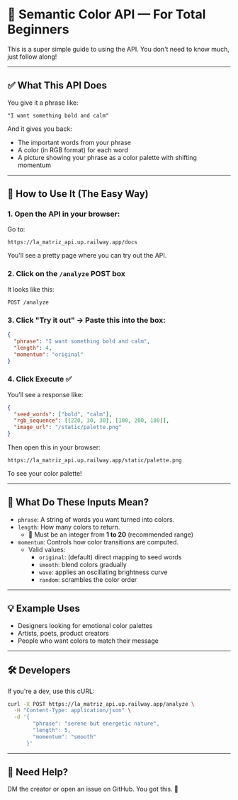 # 🧠 Semantic Color API — For Total Beginners

This is a super simple guide to using the API. You don't need to know much, just follow along!

---

## ✅ What This API Does

You give it a phrase like:
```
"I want something bold and calm"
```
And it gives you back:
- The important words from your phrase
- A color (in RGB format) for each word
- A picture showing your phrase as a color palette with shifting momentum

---

## 🚀 How to Use It (The Easy Way)

### 1. Open the API in your browser:
Go to:
```
https://la_matriz_api.up.railway.app/docs
```
You'll see a pretty page where you can try out the API.

### 2. Click on the `/analyze` POST box
It looks like this:
```
POST /analyze
```

### 3. Click "Try it out" → Paste this into the box:
```json
{
  "phrase": "I want something bold and calm",
  "length": 4,
  "momentum": "original"
}
```

### 4. Click Execute ✅
You’ll see a response like:
```json
{
  "seed_words": ["bold", "calm"],
  "rgb_sequence": [[220, 30, 30], [100, 200, 180]],
  "image_url": "/static/palette.png"
}
```
Then open this in your browser:
```
https://la_matriz_api.up.railway.app/static/palette.png
```
To see your color palette!

---

## 💬 What Do These Inputs Mean?
- `phrase`: A string of words you want turned into colors.
- `length`: How many colors to return.
  - 📏 Must be an integer from **1 to 20** (recommended range)
- `momentum`: Controls how color transitions are computed.
  - Valid values:
    - `original`: (default) direct mapping to seed words
    - `smooth`: blend colors gradually
    - `wave`: applies an oscillating brightness curve
    - `random`: scrambles the color order

---

## 💡 Example Uses
- Designers looking for emotional color palettes
- Artists, poets, product creators
- People who want colors to match their message

---

## 🛠️ Developers
If you're a dev, use this cURL:
```bash
curl -X POST https://la_matriz_api.up.railway.app/analyze \
  -H "Content-Type: application/json" \
  -d '{
        "phrase": "serene but energetic nature",
        "length": 5,
        "momentum": "smooth"
      }'
```

---

## 🤷 Need Help?
DM the creator or open an issue on GitHub.
You got this. 💪
